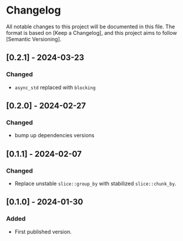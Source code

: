 # Changelog

All notable changes to this project will be documented in this file. The
format is based on [Keep a Changelog], and this project aims to follow
[Semantic Versioning].

## [0.2.1] - 2024-03-23

### Changed

- `async_std` replaced with `blocking`

## [0.2.0] - 2024-02-27

### Changed

- bump up dependencies versions

## [0.1.1] - 2024-02-07

### Changed

- Replace unstable `slice::group_by` with stabilized `slice::chunk_by`.

## [0.1.0] - 2024-01-30

### Added

- First published version.
